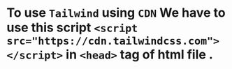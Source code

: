 # To use `Tailwind` using `CDN` We have to use this script `<script src="https://cdn.tailwindcss.com"></script>` in `<head>` tag of html file .
